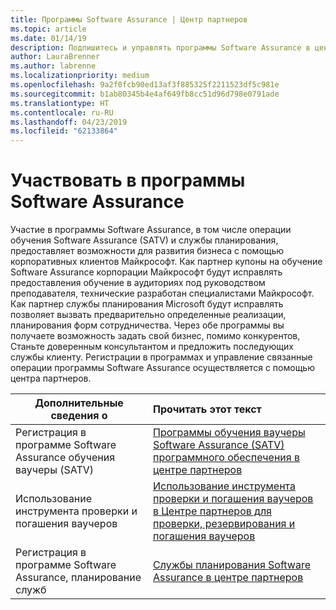 ```yaml
---
title: Программы Software Assurance | Центр партнеров
ms.topic: article
ms.date: 01/14/19
description: Подпишитесь и управлять программы Software Assurance в центре партнеров
author: LauraBrenner
ms.author: labrenne
ms.localizationpriority: medium
ms.openlocfilehash: 9a2f0fcb90ed13af3f885325f2211523df5c981e
ms.sourcegitcommit: b1ab80345b4e4af649fb8cc51d96d798e0791ade
ms.translationtype: HT
ms.contentlocale: ru-RU
ms.lasthandoff: 04/23/2019
ms.locfileid: "62133864"
---
```

# <a name="participate-in-software-assurance-programs"></a>Участвовать в программы Software Assurance

Участие в программы Software Assurance, в том числе операции обучения Software Assurance (SATV) и службы планирования, предоставляет возможности для развития бизнеса с помощью корпоративных клиентов Майкрософт. Как партнер купоны на обучение Software Assurance корпорации Майкрософт будут исправлять предоставления обучение в аудиториях под руководством преподавателя, технические разработан специалистами Майкрософт. Как партнер службы планирования Microsoft будут исправлять позволяет вызвать предварительно определенные реализации, планирования форм сотрудничества. Через обе программы вы получаете возможность задать свой бизнес, помимо конкурентов, Станьте доверенным консультантом и предложить последующих службы клиенту. Регистрации в программах и управление связанные операции программы Software Assurance осуществляется с помощью центра партнеров.

|**Дополнительные сведения о**   |**Прочитать этот текст**   |
|--------------------------|:------------------|
|Регистрация в программе Software Assurance обучения ваучеры (SATV)|[Программы обучения ваучеры Software Assurance (SATV) программного обеспечения в центре партнеров](software-assurance-satv.md)|
|Использование инструмента проверки и погашения ваучеров|[Использование инструмента проверки и погашения ваучеров в Центре партнеров для проверки, резервирования и погашения ваучеров](voucher-validation-tool.md)|
|Регистрация в программе Software Assurance, планирование служб|[Службы планирования Software Assurance в центре партнеров](software-assurance-dps.md) 



